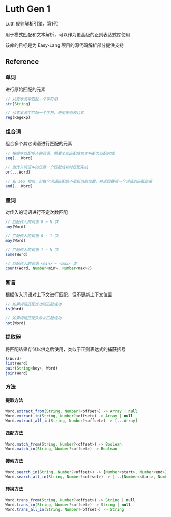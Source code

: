 # Luth Gen 1

Luth 规则解析引擎，第1代

用于模式匹配和文本解析，可以作为更高级的正则表达式库使用

该库的目标是为 Easy-Lang 项目的源代码解析部分提供支持

## Reference

### 单词

进行原始匹配的元素

```js
// 从文本流中匹配一个字符串
str(String)

// 从文本流中匹配一个字符，使用正则表达式
reg(Regexp)
```

### 组合词

组合多个其它词语进行匹配的元素

```js
// 按顺序匹配传入的词语，需要全部匹配成功才判断为匹配完成
seq(...Word)

// 当传入词语中的任意一个匹配成功时匹配完成
or(...Word)

// 和 seq 相似，但每个词语匹配后不更新当前位置，并返回最后一个词语的匹配结果
and(...Word)
```

### 量词

对传入的词语进行不定次数匹配

```js
// 匹配传入的词语 0 ~ N 次
any(Word)

// 匹配传入的词语 0 ~ 1 次
may(Word)

// 匹配传入的词语 1 ~ N 次
some(Word)

// 匹配传入的词语 <min> ~ <max> 次
count(Word, Number<min>, Number<max>?)
```

### 断言

根据传入词语对上下文进行匹配，但不更新上下文位置

```js
// 如果词语匹配成功则匹配成功
is(Word)

// 如果词语匹配失败才匹配成功
not(Word)
```

### 提取器

将匹配结果存储以供之后使用，类似于正则表达式的捕获括号

```js
$(Word)
list(Word)
pair(String<key>, Word)
join(Word)
```

### 方法

#### 提取方法

```js
Word.extract_from(String, Number?<offset>) -> Array | null
Word.extract_in(String, Number?<offset>) -> Array | null
Word.extract_all_in(String, Number?<offset>) -> [...Array]
```

#### 匹配方法

```js
Word.match_from(String, Number?<offset>) -> Boolean
Word.match_in(String, Number?<offset>) -> Boolean
```

#### 搜索方法

```js
Word.search_in(String, Number?<offset>) -> [Number<start>, Number<end>] | null
Word.search_all_in(String, Number?<offset>) -> [...[Number<start>, Number<end>]]
```

#### 转换方法

```js
Word.trans_from(String, Number?<offset>) -> String | null
Word.trans_in(String, Number?<offset>) -> String | null
Word.trans_all_in(String, Number?<offset>) -> String
```